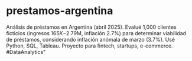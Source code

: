 # prestamos-argentina
Análisis de préstamos en Argentina (abril 2025). 
Evalué 1,000 clientes ficticios (ingresos $165K-$2.79M, inflación 2.7%) para determinar viabilidad de préstamos, considerando inflación anómala de marzo (3.7%). 
Usé Python, SQL, Tableau. Proyecto para fintech, startups, e-commerce. 
#DataAnalytics"
